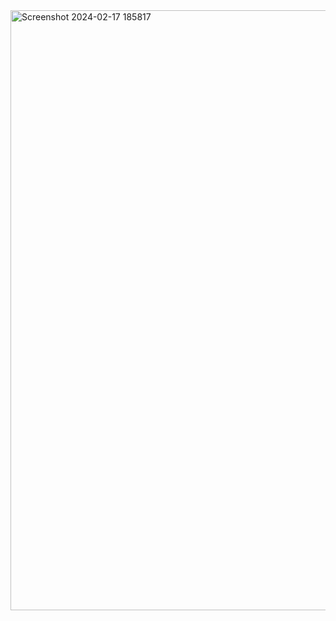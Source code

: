 
<img width="960" alt="Screenshot 2024-02-17 185817" src="https://github.com/Debjitpatra/Flifkart-clone/assets/111041850/0ad2617a-ecfb-4f3d-847d-19e674ed5340">

